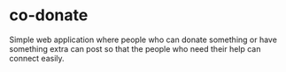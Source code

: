 # co-donate
Simple web application where people who can donate something or have something extra can post so that the people who need their help can connect easily.
